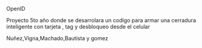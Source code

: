 OpenID

Proyecto 5to año  donde se desarrolara un codigo para armar una cerradura inteligente con tarjeta , tag y desbloqueo desde el celular 


Nuñez,Vigna,Machado,Bautista y gomez
